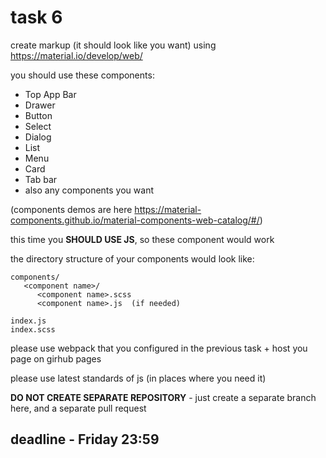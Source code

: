 # task 6

create markup (it should look like you want) using https://material.io/develop/web/

you should use these components:
 - Top App Bar
 - Drawer
 - Button
 - Select
 - Dialog
 - List
 - Menu
 - Card
 - Tab bar
 - also any components you want

(components demos are here https://material-components.github.io/material-components-web-catalog/#/)

this time you **SHOULD USE JS**, so these component would work

the directory structure of your components would look like:

```
components/
   <component name>/
      <component name>.scss
      <component name>.js  (if needed)

index.js
index.scss
```


please use webpack that you configured in the previous task + host you page on girhub pages

please use latest standards of js (in places where you need it)

**DO NOT CREATE SEPARATE REPOSITORY** - just create a separate branch here, and a separate pull request


## deadline - Friday 23:59
